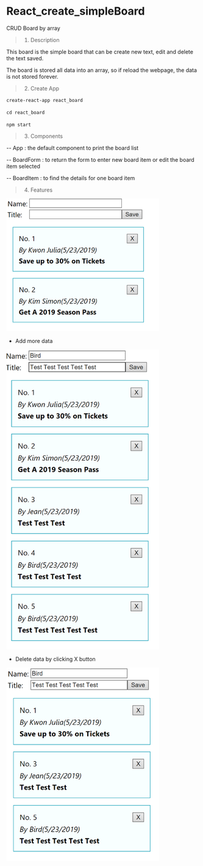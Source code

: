 # React_create_simpleBoard

CRUD Board by array

> 1. Description

This board is the simple board that can be create new text, edit and delete the text saved.

The board is stored all data into an array, so if reload the webpage, the data is not stored forever.


> 2. Create App

    create-react-app react_board
    
    cd react_board
    
    npm start
    
> 3. Components 
  
  -- App : the default component to print the board list
  
  -- BoardForm : to return the form to enter new board item or edit the board item selected
  
  -- BoardItem : to find the details for one board item 
  
> 4. Features

<img src="img/boardList.PNG" width="400px">


- Add more data

<img src="img/boardListAdd.PNG" width="400px">


- Delete data by clicking X button
 
 <img src="img/boardListDelete.PNG" width="400px">
